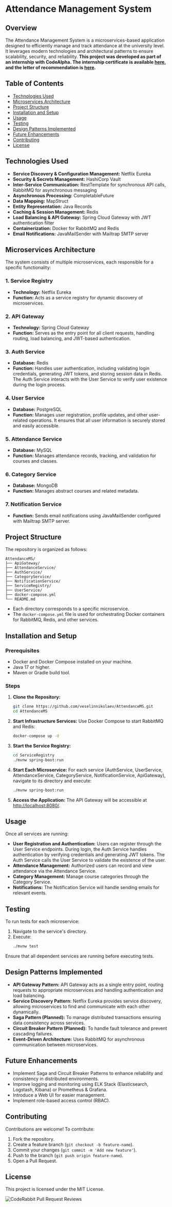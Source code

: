 # Attendance Management System

## Overview
The Attendance Management System is a microservices-based application designed to efficiently manage and track attendance at the university level. It leverages modern technologies and architectural patterns to ensure scalability, security, and reliability. **This project was developed as part of an internship with CodeAlpha. The internship certificate is available [here](Veselin%20Nikolaev%20Certificate.pdf), and the letter of recommendation is [here](Veselin%20Nikolaev%20LOR.pdf).**

## Table of Contents
- [Technologies Used](#technologies-used)
- [Microservices Architecture](#microservices-architecture)
- [Project Structure](#project-structure)
- [Installation and Setup](#installation-and-setup)
- [Usage](#usage)
- [Testing](#testing)
- [Design Patterns Implemented](#design-patterns-implemented)
- [Future Enhancements](#future-enhancements)
- [Contributing](#contributing)
- [License](#license)

## Technologies Used
- **Service Discovery & Configuration Management:** Netflix Eureka  
- **Security & Secrets Management:** HashiCorp Vault  
- **Inter-Service Communication:** RestTemplate for synchronous API calls, RabbitMQ for asynchronous messaging  
- **Asynchronous Processing:** CompletableFuture  
- **Data Mapping:** MapStruct  
- **Entity Representation:** Java Records  
- **Caching & Session Management:** Redis  
- **Load Balancing & API Gateway:** Spring Cloud Gateway with JWT authentication filter  
- **Containerization:** Docker for RabbitMQ and Redis  
- **Email Notifications:** JavaMailSender with Mailtrap SMTP server

## Microservices Architecture
The system consists of multiple microservices, each responsible for a specific functionality:

### 1. Service Registry
- **Technology:** Netflix Eureka
- **Function:** Acts as a service registry for dynamic discovery of microservices.

### 2. API Gateway
- **Technology:** Spring Cloud Gateway
- **Function:** Serves as the entry point for all client requests, handling routing, load balancing, and JWT-based authentication.

### 3. Auth Service
- **Database:** Redis
- **Function:** Handles user authentication, including validating login credentials, generating JWT tokens, and storing session data in Redis. The Auth Service interacts with the User Service to verify user existence during the login process.

### 4. User Service
- **Database:** PostgreSQL
- **Function:** Manages user registration, profile updates, and other user-related operations. It ensures that all user information is securely stored and easily accessible.

### 5. Attendance Service
- **Database:** MySQL
- **Function:** Manages attendance records, tracking, and validation for courses and classes.

### 6. Category Service
- **Database:** MongoDB
- **Function:** Manages abstract courses and related metadata.

### 7. Notification Service
- **Function:** Sends email notifications using JavaMailSender configured with Mailtrap SMTP server.

## Project Structure
The repository is organized as follows:

```
AttendanceMS/
├── ApiGateway/
├── AttendanceService/
├── AuthService/
├── CategoryService/
├── NotificationService/
├── ServiceRegistry/
├── UserService/
├── docker-compose.yml
└── README.md
```

- Each directory corresponds to a specific microservice.
- The `docker-compose.yml` file is used for orchestrating Docker containers for RabbitMQ, Redis, and other services.

## Installation and Setup

### Prerequisites
- Docker and Docker Compose installed on your machine.
- Java 17 or higher.
- Maven or Gradle build tool.

### Steps
1. **Clone the Repository:**
   ```bash
   git clone https://github.com/veselinnikolaev/AttendanceMS.git
   cd AttendanceMS
   ```
2. **Start Infrastructure Services:** Use Docker Compose to start RabbitMQ and Redis:
   ```bash
   docker-compose up -d
   ```
3. **Start the Service Registry:**
   ```bash
   cd ServiceRegistry
   ./mvnw spring-boot:run
   ```
4. **Start Each Microservice:** For each service (AuthService, UserService, AttendanceService, CategoryService, NotificationService, ApiGateway), navigate to its directory and execute:
   ```bash
   ./mvnw spring-boot:run
   ```
5. **Access the Application:** The API Gateway will be accessible at [http://localhost:8080/](http://localhost:8080/).

## Usage
Once all services are running:

- **User Registration and Authentication:** Users can register through the User Service endpoints. During login, the Auth Service handles authentication by verifying credentials and generating JWT tokens. The Auth Service calls the User Service to validate the existence of the user.
- **Attendance Management:** Authorized users can record and view attendance via the Attendance Service.
- **Category Management:** Manage course categories through the Category Service.
- **Notifications:** The Notification Service will handle sending emails for relevant events.

## Testing
To run tests for each microservice:

1. Navigate to the service's directory.
2. Execute:
   ```bash
   ./mvnw test
   ```
Ensure that all dependent services are running before executing tests.

## Design Patterns Implemented
- **API Gateway Pattern:** API Gateway acts as a single entry point, routing requests to appropriate microservices and handling authentication and load balancing.
- **Service Discovery Pattern:** Netflix Eureka provides service discovery, allowing microservices to find and communicate with each other dynamically.
- **Saga Pattern (Planned):** To manage distributed transactions ensuring data consistency across services.
- **Circuit Breaker Pattern (Planned):** To handle fault tolerance and prevent cascading failures.
- **Event-Driven Architecture:** Uses RabbitMQ for asynchronous communication between microservices.

## Future Enhancements
- Implement Saga and Circuit Breaker Patterns to enhance reliability and consistency in distributed environments.
- Improve logging and monitoring using ELK Stack (Elasticsearch, Logstash, Kibana) or Prometheus & Grafana.
- Introduce a Web UI for easier management.
- Implement role-based access control (RBAC).

## Contributing
Contributions are welcome! To contribute:
1. Fork the repository.
2. Create a feature branch (`git checkout -b feature-name`).
3. Commit your changes (`git commit -m 'Add new feature'`).
4. Push to the branch (`git push origin feature-name`).
5. Open a Pull Request.

## License
This project is licensed under the MIT License.

![CodeRabbit Pull Request Reviews](https://img.shields.io/coderabbit/prs/github/veselinnikolaev/AttendanceMS?utm_source=oss&utm_medium=github&utm_campaign=veselinnikolaev%2FAttendanceMS&labelColor=171717&color=FF570A&link=https%3A%2F%2Fcoderabbit.ai&label=CodeRabbit+Reviews)

